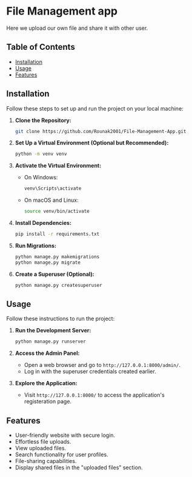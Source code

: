 # File Management app

Here we upload our own file and share it with other user.

## Table of Contents

- [Installation](#installation)
- [Usage](#usage)
- [Features](#Features)


## Installation

Follow these steps to set up and run the project on your local machine:

1. **Clone the Repository:**

    ```bash
    git clone https://github.com/Rounak2001/File-Management-App.git
    ```


2. **Set Up a Virtual Environment (Optional but Recommended):**

    ```bash
    python -m venv venv
    ```

3. **Activate the Virtual Environment:**

    - On Windows:

      ```bash
      venv\Scripts\activate
      ```

    - On macOS and Linux:

      ```bash
      source venv/bin/activate
      ```

4. **Install Dependencies:**

    ```bash
    pip install -r requirements.txt
    ```

6. **Run Migrations:**

    ```bash
    python manage.py makemigrations
    python manage.py migrate
    ```

7. **Create a Superuser (Optional):**

    ```bash
    python manage.py createsuperuser
    ```

## Usage

Follow these instructions to run the project:

1. **Run the Development Server:**

    ```bash
    python manage.py runserver
    ```

2. **Access the Admin Panel:**

    - Open a web browser and go to `http://127.0.0.1:8000/admin/`.
    - Log in with the superuser credentials created earlier.

3. **Explore the Application:**

    - Visit `http://127.0.0.1:8000/` to access the application's registeration page.

## Features

- User-friendly website with secure login.
- Effortless file uploads.
- View uploaded files.
- Search functionality for user profiles.
- File-sharing capabilities.
- Display shared files in the "uploaded files" section.

